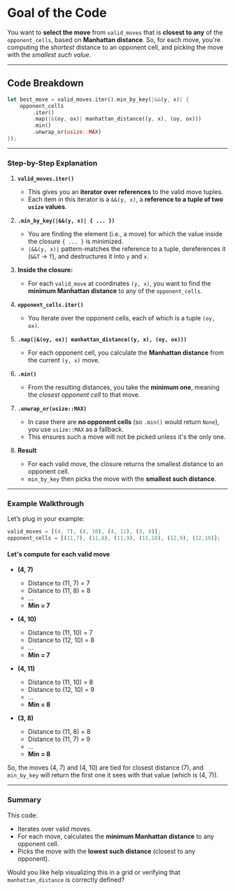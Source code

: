 # Goal of the Code

You want to **select the move** from `valid_moves` that is **closest to any** of the `opponent_cells`, based on **Manhattan distance**. So, for each move, you're computing the *shortest* distance to an opponent cell, and picking the move with the *smallest such value*.

---

## Code Breakdown

```rust
let best_move = valid_moves.iter().min_by_key(|&&(y, x)| {
    opponent_cells
        .iter()
        .map(|&(oy, ox)| manhattan_distance((y, x), (oy, ox)))
        .min()
        .unwrap_or(usize::MAX)
});
```

---

### Step-by-Step Explanation

1. **`valid_moves.iter()`**

   * This gives you an **iterator over references** to the valid move tuples.
   * Each item in this iterator is a `&&(y, x)`, a **reference to a tuple of two `usize` values**.

2. **`.min_by_key(|&&(y, x)| { ... })`**

   * You are finding the element (i.e., a move) for which the value inside the closure `{ ... }` is minimized.
   * `|&&(y, x)|` pattern-matches the reference to a tuple, dereferences it (`&&T` → `T`), and destructures it into `y` and `x`.

3. **Inside the closure:**

   * For each `valid_move` at coordinates `(y, x)`, you want to find the **minimum Manhattan distance** to any of the `opponent_cells`.

4. **`opponent_cells.iter()`**

   * You iterate over the opponent cells, each of which is a tuple `(oy, ox)`.

5. **`.map(|&(oy, ox)| manhattan_distance((y, x), (oy, ox)))`**

   * For each opponent cell, you calculate the **Manhattan distance** from the current `(y, x)` move.

6. **`.min()`**

   * From the resulting distances, you take the **minimum one**, meaning the *closest opponent cell* to that move.

7. **`.unwrap_or(usize::MAX)`**

   * In case there are **no opponent cells** (so `.min()` would return `None`), you use `usize::MAX` as a fallback.
   * This ensures such a move will not be picked unless it's the only one.

8. **Result**

   * For each valid move, the closure returns the smallest distance to an opponent cell.
   * `min_by_key` then picks the move with the **smallest such distance**.

---

### Example Walkthrough

Let’s plug in your example:

```rust
valid_moves = [(4, 7), (4, 10), (4, 11), (3, 8)];
opponent_cells = [(11,7), (11,8), (11,9), (11,10), (12,9), (12,10)];
```

#### Let's compute for each valid move

* **(4, 7)**

  * Distance to (11, 7) = 7
  * Distance to (11, 8) = 8
  * ...
  * **Min = 7**

* **(4, 10)**

  * Distance to (11, 10) = 7
  * Distance to (12, 10) = 8
  * ...
  * **Min = 7**

* **(4, 11)**

  * Distance to (11, 10) = 8
  * Distance to (12, 10) = 9
  * ...
  * **Min = 8**

* **(3, 8)**

  * Distance to (11, 8) = 8
  * Distance to (11, 7) = 9
  * ...
  * **Min = 8**

So, the moves (4, 7) and (4, 10) are tied for closest distance (7), and `min_by_key` will return the first one it sees with that value (which is (4, 7)).

---

### Summary

This code:

* Iterates over valid moves.
* For each move, calculates the **minimum Manhattan distance** to any opponent cell.
* Picks the move with the **lowest such distance** (closest to any opponent).

Would you like help visualizing this in a grid or verifying that `manhattan_distance` is correctly defined?
